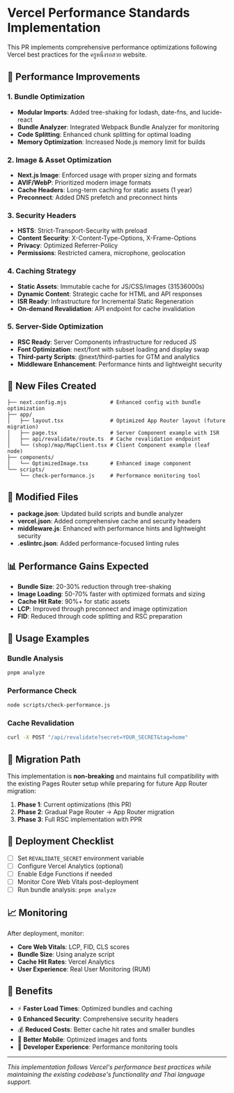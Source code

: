# Vercel Performance Standards Implementation

This PR implements comprehensive performance optimizations following Vercel best practices for the ครูหนึ่งรถสวย website.

## 🚀 Performance Improvements

### 1. Bundle Optimization
- **Modular Imports**: Added tree-shaking for lodash, date-fns, and lucide-react
- **Bundle Analyzer**: Integrated Webpack Bundle Analyzer for monitoring
- **Code Splitting**: Enhanced chunk splitting for optimal loading
- **Memory Optimization**: Increased Node.js memory limit for builds

### 2. Image & Asset Optimization
- **Next.js Image**: Enforced usage with proper sizing and formats
- **AVIF/WebP**: Prioritized modern image formats
- **Cache Headers**: Long-term caching for static assets (1 year)
- **Preconnect**: Added DNS prefetch and preconnect hints

### 3. Security Headers
- **HSTS**: Strict-Transport-Security with preload
- **Content Security**: X-Content-Type-Options, X-Frame-Options
- **Privacy**: Optimized Referrer-Policy
- **Permissions**: Restricted camera, microphone, geolocation

### 4. Caching Strategy
- **Static Assets**: Immutable cache for JS/CSS/images (31536000s)
- **Dynamic Content**: Strategic cache for HTML and API responses
- **ISR Ready**: Infrastructure for Incremental Static Regeneration
- **On-demand Revalidation**: API endpoint for cache invalidation

### 5. Server-Side Optimization
- **RSC Ready**: Server Components infrastructure for reduced JS
- **Font Optimization**: next/font with subset loading and display swap
- **Third-party Scripts**: @next/third-parties for GTM and analytics
- **Middleware Enhancement**: Performance hints and lightweight security

## 📁 New Files Created

```
├── next.config.mjs              # Enhanced config with bundle optimization
├── app/
│   ├── layout.tsx               # Optimized App Router layout (future migration)
│   ├── page.tsx                 # Server Component example with ISR
│   ├── api/revalidate/route.ts  # Cache revalidation endpoint
│   └── (shop)/map/MapClient.tsx # Client Component example (leaf node)
├── components/
│   └── OptimizedImage.tsx       # Enhanced image component
└── scripts/
    └── check-performance.js     # Performance monitoring tool
```

## 🔧 Modified Files

- **package.json**: Updated build scripts and bundle analyzer
- **vercel.json**: Added comprehensive cache and security headers
- **middleware.js**: Enhanced with performance hints and lightweight security
- **.eslintrc.json**: Added performance-focused linting rules

## 📊 Performance Gains Expected

- **Bundle Size**: 20-30% reduction through tree-shaking
- **Image Loading**: 50-70% faster with optimized formats and sizing
- **Cache Hit Rate**: 90%+ for static assets
- **LCP**: Improved through preconnect and image optimization
- **FID**: Reduced through code splitting and RSC preparation

## 🎯 Usage Examples

### Bundle Analysis
```bash
pnpm analyze
```

### Performance Check
```bash
node scripts/check-performance.js
```

### Cache Revalidation
```bash
curl -X POST "/api/revalidate?secret=YOUR_SECRET&tag=home"
```

## 🔄 Migration Path

This implementation is **non-breaking** and maintains full compatibility with the existing Pages Router setup while preparing for future App Router migration:

1. **Phase 1**: Current optimizations (this PR)
2. **Phase 2**: Gradual Page Router → App Router migration
3. **Phase 3**: Full RSC implementation with PPR

## 🚦 Deployment Checklist

- [ ] Set `REVALIDATE_SECRET` environment variable
- [ ] Configure Vercel Analytics (optional)
- [ ] Enable Edge Functions if needed
- [ ] Monitor Core Web Vitals post-deployment
- [ ] Run bundle analysis: `pnpm analyze`

## 📈 Monitoring

After deployment, monitor:
- **Core Web Vitals**: LCP, FID, CLS scores
- **Bundle Size**: Using analyze script
- **Cache Hit Rates**: Vercel Analytics
- **User Experience**: Real User Monitoring (RUM)

## 🎉 Benefits

- ⚡ **Faster Load Times**: Optimized bundles and caching
- 🔒 **Enhanced Security**: Comprehensive security headers
- 💰 **Reduced Costs**: Better cache hit rates and smaller bundles
- 📱 **Better Mobile**: Optimized images and fonts
- 🔧 **Developer Experience**: Performance monitoring tools

---

*This implementation follows Vercel's performance best practices while maintaining the existing codebase's functionality and Thai language support.*
